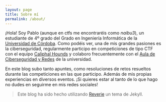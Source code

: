 ```yaml
---
layout: page
title: Sobre mí
permalink: /about/
---
```


¡Hola! Soy Pablo (aunque en ctfs me encontraréis como *naibu3*), un estudiante de 4º grado del Grado en Ingeniería Informática de la [Universidad de Córdoba](http://www.uco.es/). Como podéis ver, una de mis grandes pasiones es la ciberseguridad, regularmente participo en competiciones de tipo CTF con el equipo [Caliphal Hounds](https://ctftime.org/team/225933/) y colaboro frecuentemente con el [Aula de Ciberseguridad y Redes](https://www.uco.es/aulaRedesSeguridad/) de la universidad.

En este blog subo tanto apuntes, como resoluciones de retos resueltos durante las competiciones en las que participo. Además de mis propias experiencias en diversos eventos. ¡Si quieres estar al tanto de lo que hago no dudes en seguirme en mis redes sociales!

> Este blog ha sido hecho utilizando [Reverie](https://github.com/amitmerchant1990/reverie) un tema de Jekyll.
